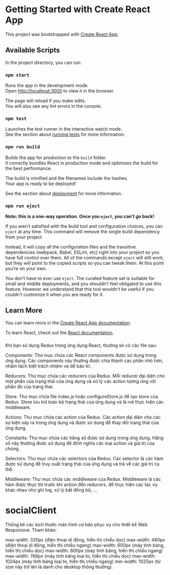 # Getting Started with Create React App

This project was bootstrapped with [Create React App](https://github.com/facebook/create-react-app).

## Available Scripts

In the project directory, you can run:

### `npm start`

Runs the app in the development mode.\
Open [http://localhost:3000](http://localhost:3000) to view it in the browser.

The page will reload if you make edits.\
You will also see any lint errors in the console.

### `npm test`

Launches the test runner in the interactive watch mode.\
See the section about [running tests](https://facebook.github.io/create-react-app/docs/running-tests) for more information.

### `npm run build`

Builds the app for production to the `build` folder.\
It correctly bundles React in production mode and optimizes the build for the best performance.

The build is minified and the filenames include the hashes.\
Your app is ready to be deployed!

See the section about [deployment](https://facebook.github.io/create-react-app/docs/deployment) for more information.

### `npm run eject`

**Note: this is a one-way operation. Once you `eject`, you can’t go back!**

If you aren’t satisfied with the build tool and configuration choices, you can `eject` at any time. This command will remove the single build dependency from your project.

Instead, it will copy all the configuration files and the transitive dependencies (webpack, Babel, ESLint, etc) right into your project so you have full control over them. All of the commands except `eject` will still work, but they will point to the copied scripts so you can tweak them. At this point you’re on your own.

You don’t have to ever use `eject`. The curated feature set is suitable for small and middle deployments, and you shouldn’t feel obligated to use this feature. However we understand that this tool wouldn’t be useful if you couldn’t customize it when you are ready for it.

## Learn More

You can learn more in the [Create React App documentation](https://facebook.github.io/create-react-app/docs/getting-started).

To learn React, check out the [React documentation](https://reactjs.org/).

###

Khi bạn sử dụng Redux trong ứng dụng React, thường sẽ có các file sau:

Components: Thư mục chứa các React components được sử dụng trong ứng dụng. Các components này thường được chia thành các phần nhỏ hơn, nhằm tách biệt trách nhiệm và dễ bảo trì.

Reducers: Thư mục chứa các reducers của Redux. Mỗi reducer đại diện cho một phần của trạng thái của ứng dụng và xử lý các action tương ứng với phần đó của trạng thái.

Store: Thư mục chứa file index.js hoặc configureStore.js để tạo store của Redux. Store lưu trữ toàn bộ trạng thái của ứng dụng và là nơi thực hiện các middleware.

Actions: Thư mục chứa các action của Redux. Các action đại diện cho các sự kiện xảy ra trong ứng dụng và được sử dụng để thay đổi trạng thái của ứng dụng.

Constants: Thư mục chứa các hằng số được sử dụng trong ứng dụng. Hằng số này thường được sử dụng để định nghĩa các loại action và giá trị của chúng.

Selectors: Thư mục chứa các selectors của Redux. Các selector là các hàm được sử dụng để truy xuất trạng thái của ứng dụng và trả về các giá trị cụ thể.

Middleware: Thư mục chứa các middleware của Redux. Middleware là các hàm được thực thi trước khi action đến reducers, để thực hiện các tác vụ khác nhau như ghi log, xử lý bất đồng bộ, ...

# socialClient

Thống kê các kích thước màn hình cơ bản phục vụ cho thiết kế Web Responsive.
Tham khảo:

max-width: 320px (điện thoại di động, hiển thị chiều dọc)
max-width: 480px (điện thoại di động, hiển thị chiều ngang)
max-width: 600px (máy tính bảng, hiển thị chiều dọc)
max-width: 800px (máy tính bảng, hiển thị chiều ngang)
max-width: 768px (máy tính bảng loại to, hiển thị chiều dọc)
max-width: 1024px (máy tính bảng loại to, hiển thị chiều ngang)
min-width: 1025px (từ size này trở lên là danh cho desktop thông thường).
